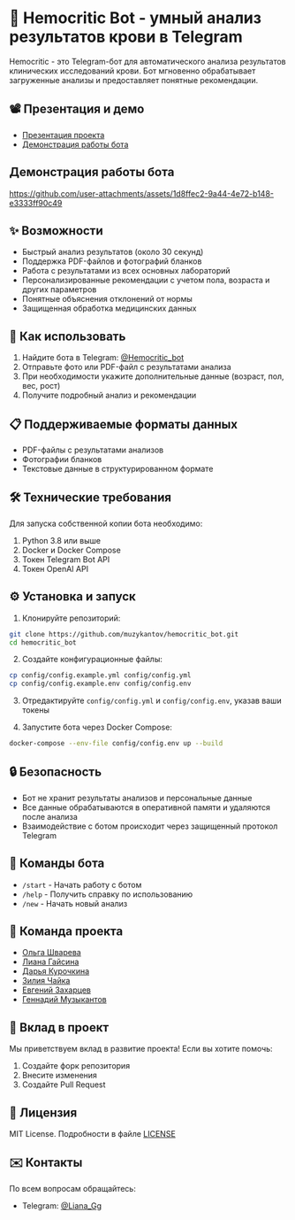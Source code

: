 # 🧪 Hemocritic Bot - умный анализ результатов крови в Telegram

Hemocritic - это Telegram-бот для автоматического анализа результатов клинических исследований крови. Бот мгновенно обрабатывает загруженные анализы и предоставляет понятные рекомендации.

## 📽 Презентация и демо
- [Презентация проекта](https://github.com/muzykantov/hemocritic_bot/blob/main/%D0%A5%D0%B0%D0%BA%D0%B0%D1%82%D0%BE%D0%BD%20DSMED%20x%20MFTIBIO.%20%D0%9A%D0%BE%D0%BC%D0%B0%D0%BD%D0%B4%D0%B0%206.pdf)
- [Демонстрация работы бота](https://github.com/muzykantov/hemocritic_bot/blob/main/Demo.mp4)

## Демонстрация работы бота

https://github.com/user-attachments/assets/1d8ffec2-9a44-4e72-b148-e3333ff90c49

## ✨ Возможности
- Быстрый анализ результатов (около 30 секунд)
- Поддержка PDF-файлов и фотографий бланков
- Работа с результатами из всех основных лабораторий
- Персонализированные рекомендации с учетом пола, возраста и других параметров
- Понятные объяснения отклонений от нормы
- Защищенная обработка медицинских данных

## 🚀 Как использовать
1. Найдите бота в Telegram: [@Hemocritic_bot](https://t.me/Hemocritic_bot)
2. Отправьте фото или PDF-файл с результатами анализа
3. При необходимости укажите дополнительные данные (возраст, пол, вес, рост)
4. Получите подробный анализ и рекомендации

## 📋 Поддерживаемые форматы данных
- PDF-файлы с результатами анализов
- Фотографии бланков
- Текстовые данные в структурированном формате

## 🛠 Технические требования
Для запуска собственной копии бота необходимо:
1. Python 3.8 или выше
2. Docker и Docker Compose
3. Токен Telegram Bot API
4. Токен OpenAI API

## ⚙️ Установка и запуск
1. Клонируйте репозиторий:
```bash
git clone https://github.com/muzykantov/hemocritic_bot.git
cd hemocritic_bot
```

2. Создайте конфигурационные файлы:
```bash
cp config/config.example.yml config/config.yml
cp config/config.example.env config/config.env
```

3. Отредактируйте `config/config.yml` и `config/config.env`, указав ваши токены

4. Запустите бота через Docker Compose:
```bash
docker-compose --env-file config/config.env up --build
```

## 🔒 Безопасность
- Бот не хранит результаты анализов и персональные данные
- Все данные обрабатываются в оперативной памяти и удаляются после анализа
- Взаимодействие с ботом происходит через защищенный протокол Telegram

## 📝 Команды бота
- `/start` - Начать работу с ботом
- `/help` - Получить справку по использованию
- `/new` - Начать новый анализ

## 👥 Команда проекта
- [Ольга Шварева](https://t.me/OlgaShvareva)
- [Лиана Гайсина](https://t.me/Liana_Gg)
- [Дарья Курочкина](https://t.me/Smile_Week)
- [Зилия Чайка](https://t.me/alivamira)
- [Евгений Захарцев](https://t.me/DjoniZZZZ)
- [Геннадий Музыкантов](https://t.me/muzykantov)

## 🤝 Вклад в проект
Мы приветствуем вклад в развитие проекта! Если вы хотите помочь:
1. Создайте форк репозитория
2. Внесите изменения
3. Создайте Pull Request

## 📜 Лицензия
MIT License. Подробности в файле [LICENSE](LICENSE)

## ✉️ Контакты
По всем вопросам обращайтесь:
- Telegram: [@Liana_Gg](https://t.me/Liana_Gg)
